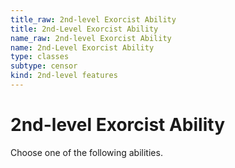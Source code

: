 ```yaml
---
title_raw: 2nd-level Exorcist Ability
title: 2nd-Level Exorcist Ability
name_raw: 2nd-level Exorcist Ability
name: 2nd-Level Exorcist Ability
type: classes
subtype: censor
kind: 2nd-level features
---
```


# 2nd-level Exorcist Ability

Choose one of the following abilities.
